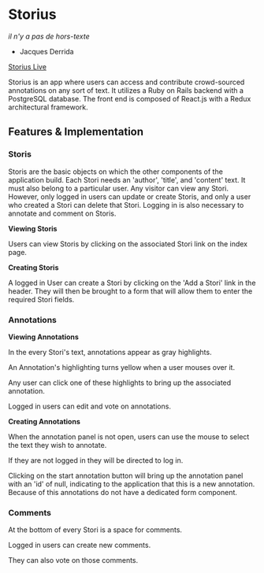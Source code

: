 # Storius

*il n'y a pas de hors-texte*
  - Jacques Derrida

[Storius Live][live]

[live]: https://storius.herokuapp.com/#/

Storius is an app where users can access and contribute crowd-sourced annotations on any sort of text. It utilizes a Ruby on Rails backend with a PostgreSQL database. The front end is composed of React.js with a Redux architectural framework.  

## Features & Implementation

### Storis

Storis are the basic objects on which the other components of the application build. Each Stori needs an 'author', 'title', and 'content' text. It must also belong to a particular user. Any visitor can view any Stori. However, only logged in users can update or create Storis, and only a user who created a Stori can delete that Stori. Logging in is also necessary to annotate and comment on Storis.

**Viewing Storis**

Users can view Storis by clicking on the associated Stori link on the index page.

**Creating Storis**

A logged in User can create a Stori by clicking on the 'Add a Stori' link in the header. They will then be brought to a form that will allow them to enter the required Stori fields.

### Annotations

**Viewing Annotations**

In the every Stori's text, annotations appear as gray highlights.

An Annotation's highlighting turns yellow when a user mouses over it.


Any user can click  one of these highlights to bring up the associated annotation.

Logged in users can edit and vote on annotations.

**Creating Annotations**

When the annotation panel is not open, users can use the mouse to select the text they wish to annotate.

If they are not logged in they will be directed to log in.

Clicking on the start annotation button will bring up the annotation panel with an 'id' of null, indicating to the application that this is a new annotation. Because of this annotations do not have a dedicated form component.

### Comments

At the bottom of every Stori is a space for comments.

Logged in users can create new comments.

They can also vote on those comments.
